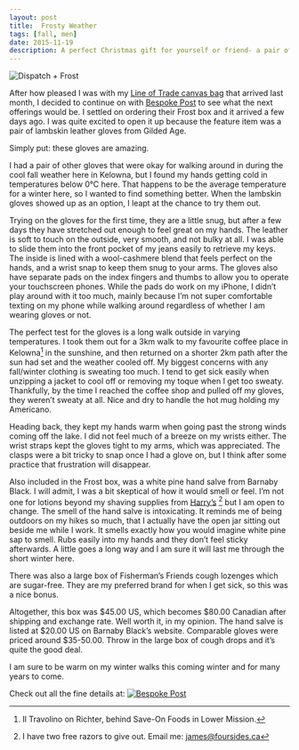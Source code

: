 ```yaml
---
layout: post
title:  Frosty Weather
tags: [fall, men]
date: 2015-11-19
description: A perfect Christmas gift for yourself or friend- a pair of lambskin leather gloves from BespokePost.
--- 
```


![Dispatch + Frost](http://www.foursides.ca/images/dispatchfrost.jpg)

After how pleased I was with my [Line of Trade canvas bag](https://medium.com/@four_sides/line-of-trade-briefcase-9a16af24032f#.pio27yqo8) that arrived last month, I decided to continue on with [Bespoke Post](https://bespokepost.com/r/04a5a099) to see what the next offerings would be. I settled on ordering their Frost box and it arrived a few days ago. I was quite excited to open it up because the feature item was a pair of lambskin leather gloves from Gilded Age. 

Simply put: these gloves are amazing. 

I had a pair of other gloves that were okay for walking around in during the cool fall weather here in Kelowna, but I found my hands getting cold in temperatures below 0°C here. That happens to be the average temperature for a winter here, so I wanted to find something better. When the lambskin gloves showed up as an option, I leapt at the chance to try them out. 

Trying on the gloves for the first time, they are a little snug, but after a few days they have stretched out enough to feel great on my hands. The leather is soft to touch on the outside, very smooth, and not bulky at all. I was able to slide them into the front pocket of my jeans easily to retrieve my keys. The inside is lined with a wool-cashmere blend that feels perfect on the hands, and a wrist snap to keep them snug to your arms. The gloves also have separate pads on the index fingers and thumbs to allow you to operate your touchscreen phones. While the pads do work on my iPhone, I didn’t play around with it too much, mainly because I’m not super comfortable texting on my phone while walking around regardless of whether I am wearing gloves or not. 

The perfect test for the gloves is a long walk outside in varying temperatures. I took them out for a 3km walk to my favourite coffee place in Kelowna[^1] in the sunshine, and then returned on a shorter 2km path after the sun had set and the weather cooled off. My biggest concerns with any fall/winter clothing is sweating too much. I tend to get sick easily when unzipping a jacket to cool off or removing my toque when I get too sweaty. Thankfully, by the time I reached the coffee shop and pulled off my gloves, they weren’t sweaty at all. Nice and dry to handle the hot mug holding my Americano. 

Heading back, they kept my hands warm when going past the strong winds coming off the lake. I did not feel much of a breeze on my wrists either. The wrist straps kept the gloves tight to my arms, which was appreciated. The clasps were a bit tricky to snap once I had a glove on, but I think after some practice that frustration will disappear. 

Also included in the Frost box, was a white pine hand salve from Barnaby Black. I will admit, I was a bit skeptical of how it would smell or feel. I’m not one for lotions beyond my shaving supplies from [Harry’s](http://www.harrys.com "Harry's") [^2] but I am open to change. The smell of the hand salve is intoxicating. It reminds me of being outdoors on my hikes so much, that I actually have the open jar sitting out beside me while I work. It smells exactly how you would imagine white pine sap to smell. Rubs easily into my hands and they don’t feel sticky afterwards. A little goes a long way and I am sure it will last me through the short winter here. 

There was also a large box of Fisherman’s Friends cough lozenges which are sugar-free. They are my preferred brand for when I get sick, so this was a nice bonus. 

Altogether, this box was $45.00 US, which becomes $80.00 Canadian after shipping and exchange rate. Well worth it, in my opinion. The hand salve is listed at $20.00 US on Barnaby Black’s website. Comparable gloves were priced around $35-50.00. Throw in the large box of cough drops and it’s quite the good deal. 

I am sure to be warm on my winter walks this coming winter and for many years to come. 
  
Check out all the fine details at:
<a href="https://bespokepost.com/r/04a5a099">
![Bespoke Post](http://www.foursides.ca/images/bespokepostlogo.png)
</a>
[^1]:	Il Travolino on Richter, behind Save-On Foods in Lower Mission.

[^2]:	I have two free razors to give out. Email me: james@foursides.ca